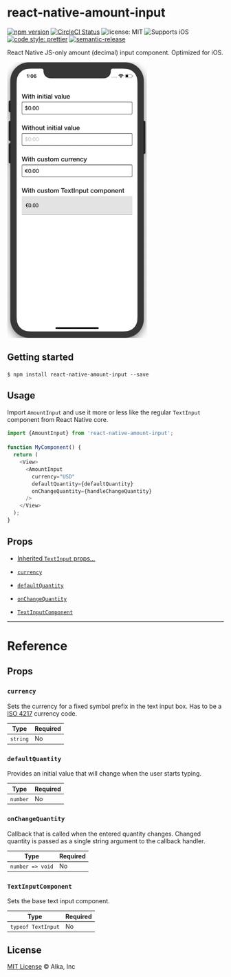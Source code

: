 # react-native-amount-input

[![npm version](https://img.shields.io/npm/v/react-native-amount-input.svg)](https://www.npmjs.org/package/react-native-amount-input)
[![CircleCI Status](https://img.shields.io/circleci/project/github/alkafinance/react-native-amount-input/master.svg)](https://circleci.com/gh/alkafinance/workflows/react-native-amount-input/tree/master)
![license: MIT](https://img.shields.io/npm/l/react-native-amount-input.svg)
![Supports iOS](https://img.shields.io/badge/platforms-ios-lightgrey.svg)
[![code style: prettier](https://img.shields.io/badge/code_style-prettier-ff69b4.svg)](https://github.com/prettier/prettier)
[![semantic-release](https://img.shields.io/badge/%20%20%F0%9F%93%A6%F0%9F%9A%80-semantic--release-e10079.svg)](https://github.com/semantic-release/semantic-release)

React Native JS-only amount (decimal) input component. Optimized for iOS.

<img src="./.github/demo.gif" width="auto" height="640">

## Getting started

`$ npm install react-native-amount-input --save`

## Usage

Import `AmountInput` and use it more or less like the regular `TextInput` component from React Native core.

```javascript
import {AmountInput} from 'react-native-amount-input';

function MyComponent() {
  return (
    <View>
      <AmountInput
        currency="USD"
        defaultQuantity={defaultQuantity}
        onChangeQuantity={handleChangeQuantity}
      />
    </View>
  );
}
```

## Props

- [Inherited `TextInput` props...](https://facebook.github.io/react-native/docs/textinput.html#props)

- [`currency`](#currency)
- [`defaultQuantity`](#defaultQuantity)
- [`onChangeQuantity`](#onChangeQuantity)
- [`TextInputComponent`](#TextInputComponent)

---

# Reference

## Props

### `currency`

Sets the currency for a fixed symbol prefix in the text input box. Has to be a [ISO 4217](https://www.iso.org/iso-4217-currency-codes.html) currency code.

| Type     | Required |
| -------- | -------- |
| `string` | No       |

### `defaultQuantity`

Provides an initial value that will change when the user starts typing.

| Type     | Required |
| -------- | -------- |
| `number` | No       |

### `onChangeQuantity`

Callback that is called when the entered quantity changes. Changed quantity is passed as a single string argument to the callback handler.

| Type             | Required |
| ---------------- | -------- |
| `number => void` | No       |

### `TextInputComponent`

Sets the base text input component.

| Type               | Required |
| ------------------ | -------- |
| `typeof TextInput` | No       |

## License

[MIT License](./LICENSE) © Alka, Inc
